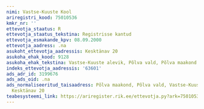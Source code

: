 ```yaml
---
nimi: Vastse-Kuuste Kool
ariregistri_kood: 75010536
kmkr_nr: ''
ettevotja_staatus: R
ettevotja_staatus_tekstina: Registrisse kantud
ettevotja_esmakande_kpv: 08.09.2000
ettevotja_aadress: .na
asukoht_ettevotja_aadressis: Kesktänav 20
asukoha_ehak_kood: 9128
asukoha_ehak_tekstina: Vastse-Kuuste alevik, Põlva vald, Põlva maakond
indeks_ettevotja_aadressis: '63601'
ads_adr_id: 3199676
ads_ads_oid: .na
ads_normaliseeritud_taisaadress: Põlva maakond, Põlva vald, Vastse-Kuuste alevik,
  Kesktänav 20
teabesysteemi_link: https://ariregister.rik.ee/ettevotja.py?ark=75010536&ref=rekvisiidid
---
```

